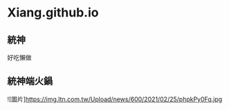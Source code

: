 # Xiang.github.io
## 統神
好吃懶做
## 統神端火鍋
![圖片]https://img.ltn.com.tw/Upload/news/600/2021/02/25/phpkPy0Fq.jpg
